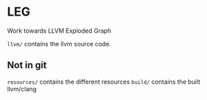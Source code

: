 LEG
====

Work towards LLVM Exploded Graph

`llvm/` contains the llvm source code.

Not in git
------------
`resources/` contains the different resources
`build/` contains the built llvm/clang

